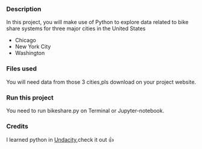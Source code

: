 

### Description
In this project, you will make use of Python to explore data related to bike share systems for three major cities in the United States
- Chicago
- New York City
- Washington

### Files used
You will need data from those 3 cities,pls download on your project website.

### Run this project
You need to run bikeshare.py on  Terminal or Jupyter-notebook.


### Credits
I learned python in [Undacity](https://www.udacity.com/),check it out :+1:
